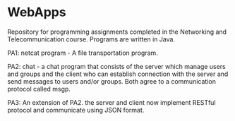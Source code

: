# WebApps
Repository for programming assignments completed in the Networking and Telecommunication course. Programs are written in Java. 

PA1: netcat program - A file transportation program.

PA2: chat - a chat program that consists of the server which manage users and groups and the client who can establish connection with the server and send messages to users and/or groups. Both agree to a communication protocol called msgp.

PA3: An extension of PA2. the server and client now implement RESTful protocol and communicate using JSON format.
